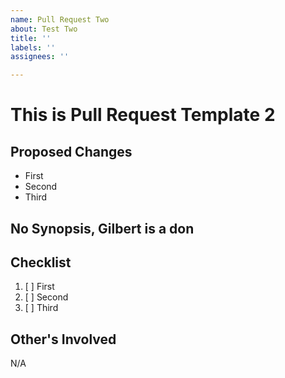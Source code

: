 ```yaml
---
name: Pull Request Two
about: Test Two
title: ''
labels: ''
assignees: ''

---
```


# This is Pull Request Template 2

## Proposed Changes
- First
- Second
- Third

## No Synopsis, Gilbert is a don


## Checklist
1. [ ] First
2. [ ] Second
3. [ ] Third

## Other's Involved
N/A
